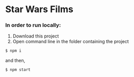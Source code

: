 # Star Wars Films

### In order to run locally:

1. Download this project
2. Open command line in the folder containing the project

```sh
$ npm i
```

and then,

```sh
$ npm start
```
